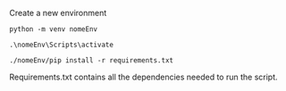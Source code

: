 Create a new environment

```
python -m venv nomeEnv
```

```
.\nomeEnv\Scripts\activate
```

```
./nomeEnv/pip install -r requirements.txt
```

Requirements.txt contains all the dependencies needed to run the script.
